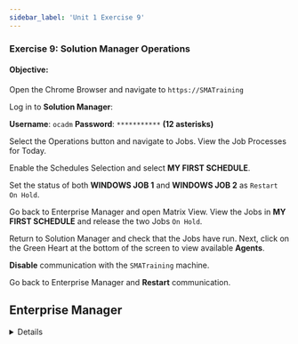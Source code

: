 ```yaml
---
sidebar_label: 'Unit 1 Exercise 9'
---
```


### Exercise 9: Solution Manager Operations

#### Objective: 

Open the Chrome Browser and navigate to ```https://SMATraining```

Log in to **Solution Manager**: 

**Username**: ```ocadm```
**Password**: ```***********``` **(12 asterisks)**

Select the Operations button and navigate to Jobs. View the Job Processes for Today. 

Enable the Schedules Selection and select **MY FIRST SCHEDULE**.

Set the status of both **WINDOWS JOB 1** and **WINDOWS JOB 2** as ```Restart On Hold```.

Go back to Enterprise Manager and open Matrix View. View the Jobs in **MY FIRST SCHEDULE** and release the two Jobs ```On Hold```.

Return to Solution Manager and check that the Jobs have run. Next, click on the Green Heart at the bottom of the screen to view available **Agents**.

**Disable** communication with the ```SMATraining``` machine.

Go back to Enterprise Manager and **Restart** communication.


## Enterprise Manager

<details>

:::tip [Walkthrough Video - Unit 1 Exercise 9](../static/videobasic/U1E9.mp4)

:::

1.	Open **Google Chrome** from the taskbar and go to:
```
https://SMATraining
```
  * If a login screen other than the **Solution Manager** login screen pops up, click **Cancel**.
2.	In the **Solution Manager login screen** enter the following:

  *	Username: ```ocadm```
  * Password: ```************``` (12 asterisks)

3.	Click **Sign in**.
4.	In the **Solution Manager Home** screen, click the **Operations** button.
5.	In the **Operations Summary** screen, click **Jobs**.
6.	Once the **Processes** screen is presented, be sure you have todays **date** selected on the left side of the screen.
7.	Turn on the **Enable/Disable Schedules Selection** (on the top right of the screen).
  *	The list of Schedules for today will be presented.
8.	Click **My First Schedule**.
  *	You should be able to see all 4 Jobs built for today in the Job List. 
9.	From the **Job** list, select **Windows Job 1** and **Windows Job 2**.
10.	Right-Click one of the Jobs.
  *	The **Status Update** screen will appear on the right.
  *	Notice that not all actions are available. Only the actions that can be performed for both Jobs.
11.	Select **Restart on Hold**.
  *	Solution Manager will show a message in the top of the screen confirming the action was processed.
12.	Close the **Status Update** screen, minimize Google Chrome and go back to **Enterprise Manager**.
13.	Open the **List** or **Matrix** view, go to today’s date and check the Jobs under **My First Schedule**.
  *	The status for **Windows Job 1** and **Windows Job 2** should be **On Hold**.
14.	Still from **Enterprise Manager**, Right-Click the Jobs and select **Release**. You must perform this action for each Job.
15.	Go back to Solution Manager. What happened to **Windows Job 1** and **Windows Job 2**?
16.	From **Solution Manager**, click the Back button (top right).
17.	Click the **Green Heart** located on the bottom right of the screen.
  *	Solution Manager will present the **Agents** screen.
18.	Select the **SMATraining** machine and then Right-Click the machine.
19.	In the **Agent Status Update** screen (on the right side), click **Disable Communication**.
20.	Close the Agent Status Update screen, minimize Google Chrome and go back to **Enterprise Manager**.
21.	Open the Machine Status tab and check the status of the **SMATraining**.
  *	It should be **Not Responding** (Gray).
22.	Right-Click the machine and select **Start Communication**.
23.	Close all the tabs in **Enterprise Manager**.
24.	Close Google Chrome.

</details>
